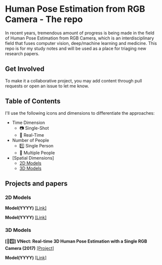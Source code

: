 # Human Pose Estimation from RGB Camera - The repo
In recent years, tremendous amount of progress is being made in the field of Human Pose Estimation from RGB Camera, which is an interdisciplinary field that fuses computer vision, deep/machine learning and medicine. This repo is for my study notes and will be used as a place for triaging new research papers. 

## Get Involved
To make it a collaborative project, you may add content through pull requests or open an issue to let me know. 

## Table of Contents

I'll use the following icons and dimensions to differentiate the approaches:

- Time Dimension
	- :camera: Single-Shot 
	- :movie_camera: Real-Time
- Number of People
	- :one: Single Person
	- :1234: Multiple People
- [Spatial Dimensions]
	- [2D Models](#2d_models)
	- [3D Models](#3d_models)

## Projects and papers

<a name="2d_models" />

### 2D Models
<b>Model(YYYY)</b> [[Link]](http://www.tum.de/)

<b>Model(YYYY)</b> [[Link]](http://www.tum.de/)

<a name="3d_models" />

### 3D Models
<b>[:movie_camera::one:] VNect: Real-time 3D Human Pose Estimation with a Single RGB Camera (2017)</b> [[Project]](http://gvv.mpi-inf.mpg.de/projects/VNect/)

<b>Model(YYYY)</b> [[Link]](http://www.tum.de/)